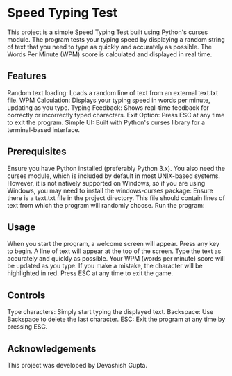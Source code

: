 # Speed Typing Test

This project is a simple Speed Typing Test built using Python's curses module. The program tests your typing speed by displaying a random string of text that you need to type as quickly and accurately as possible. The Words Per Minute (WPM) score is calculated and displayed in real time.

## Features
Random text loading: Loads a random line of text from an external text.txt file.
WPM Calculation: Displays your typing speed in words per minute, updating as you type.
Typing Feedback: Shows real-time feedback for correctly or incorrectly typed characters.
Exit Option: Press ESC at any time to exit the program.
Simple UI: Built with Python's curses library for a terminal-based interface.

## Prerequisites
Ensure you have Python installed (preferably Python 3.x). You also need the curses module, which is included by default in most UNIX-based systems. However, it is not natively supported on Windows, so if you are using Windows, you may need to install the windows-curses package:
Ensure there is a text.txt file in the project directory. This file should contain lines of text from which the program will randomly choose.
Run the program:

## Usage
When you start the program, a welcome screen will appear. Press any key to begin.
A line of text will appear at the top of the screen. Type the text as accurately and quickly as possible.
Your WPM (words per minute) score will be updated as you type.
If you make a mistake, the character will be highlighted in red.
Press ESC at any time to exit the game.

## Controls
Type characters: Simply start typing the displayed text.
Backspace: Use Backspace to delete the last character.
ESC: Exit the program at any time by pressing ESC.

## Acknowledgements
This project was developed by Devashish Gupta.
